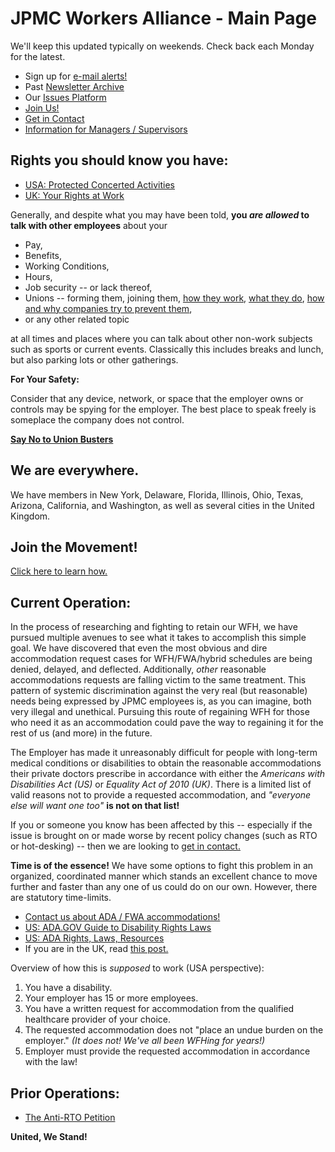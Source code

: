 # JPMC Workers Alliance - Main Page

We'll keep this updated typically on weekends. Check back each Monday for the latest.

* Sign up for [e-mail alerts!](https://actionnetwork.org/forms/jpmcworkers-signup?source=website)
* Past [Newsletter Archive](/news)
* Our [Issues Platform](/issues)
* [Join Us!](/join_us)
* [Get in Contact](/contact)
* [Information for Managers / Supervisors](/mgr)

## Rights you should know you have:

* [USA: Protected Concerted Activities](https://www.nlrb.gov/sites/default/files/attachments/pages/node-184/nlrb-flyer-627.pdf)
* [UK: Your Rights at Work](https://www.gov.uk/browse/working/rights-trade-unions)

Generally, and despite what you may have been told,
**you *are allowed* to talk with other employees** about your

* Pay,
* Benefits,
* Working Conditions,
* Hours,
* Job security -- or lack thereof,
* Unions -- forming them, joining them,
  [how they work](https://www.youtube.com/watch?v=Bd5x7vRZlT4),
  [what they do](https://aflcio.org/what-unions-do),
  [how and why companies try to prevent them](https://unionBustingPlayBook.com),
* or any other related topic

at all times and places where you can talk about other non-work subjects such as sports or current events.
Classically this includes breaks and lunch, but also parking lots or other gatherings.

**For Your Safety:**

Consider that any device, network, or space that the employer owns or controls may be spying for the employer.
The best place to speak freely is someplace the company does not control.

**[Say No to Union Busters](https://www.reddit.com/r/union/comments/1j754p1/say_no_to_union_busters/)**

## We are everywhere.

We have members in New York, Delaware, Florida, Illinois, Ohio, Texas, Arizona, California, and Washington, as well as several cities in the United Kingdom.

## Join the Movement!

[Click here to learn how.](/join_us)

## Current Operation:

In the process of researching and fighting to retain our WFH, we have pursued multiple avenues to see what it takes to accomplish this simple goal. We have discovered that even the most obvious and dire accommodation request cases for WFH/FWA/hybrid schedules are being denied, delayed, and deflected. Additionally, *other* reasonable accommodations requests are falling victim to the same treatment. This pattern of systemic discrimination against the very real (but reasonable) needs being expressed by JPMC employees is, as you can imagine, both very illegal and unethical. Pursuing this route of regaining WFH for those who need it as an accommodation could pave the way to regaining it for the rest of us (and more) in the future.

The Employer has made it unreasonably difficult for people with long-term medical conditions or
disabilities to obtain the reasonable accommodations their private doctors prescribe
in accordance with either the *Americans with Disabilities Act (US)* or *Equality Act of 2010 (UK)*.
There is a limited list of valid reasons not to provide a requested accommodation,
and *"everyone else will want one too"* **is not on that list!**

If you or someone you know has been affected by this -- especially if the issue is
brought on or made worse by recent policy changes (such as RTO or hot-desking) --
then we are looking to [get in contact.](/contact)

**Time is of the essence!** We have some options to fight this problem in an organized,
coordinated manner which stands an excellent chance to move further and faster than
any one of us could do on our own. However, there are statutory time-limits.

* [Contact us about ADA / FWA accommodations!](/contact)
* [US: ADA.GOV Guide to Disability Rights Laws](https://www.ada.gov/resources/disability-rights-guide/)
* [US: ADA Rights, Laws, Resources](https://www.verywellhealth.com/americans-with-disabilities-act-5220487)
* If you are in the UK, read [this post.](https://www.reddit.com/r/JPMorganChase/comments/1jee5ap/jpmc_rtto_if_you_are_in_the_uk_do_this_uk/)

Overview of how this is *supposed* to work (USA perspective):

1. You have a disability.
2. Your employer has 15 or more employees.
3. You have a written request for accommodation from the qualified healthcare provider of your choice.
4. The requested accommodation does not "place an undue burden on the employer." *(It does not! We've all been WFHing for years!)*
5. Employer must provide the requested accommodation in accordance with the law!


## Prior Operations:

* [The Anti-RTO Petition](/rto_petition_status)

**United, We Stand!**

